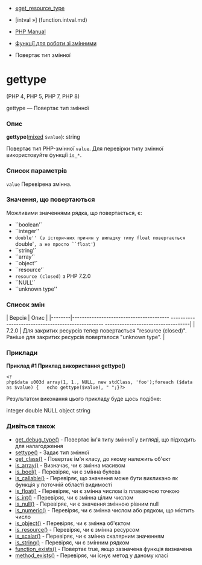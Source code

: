 - [«get_resource_type](function.get-resource-type.md)
- [intval »] (function.intval.md)

- [PHP Manual](index.md)
- [Функції для роботи зі змінними](ref.var.md)
- Повертає тип змінної

# gettype

(PHP 4, PHP 5, PHP 7, PHP 8)

gettype — Повертає тип змінної

### Опис

**gettype**([mixed](language.types.declarations.md#language.types.declarations.mixed)
`$value`): string

Повертає тип PHP-змінної `value`. Для перевірки типу змінної
використовуйте функції `is_*`.

### Список параметрів

`value`
Перевірена змінна.

### Значення, що повертаються

Можливими значеннями рядка, що повертається, є:

- ``boolean'`
- ``integer''
- ``double'' (з історичних причин у випадку типу float
повертається ``double'`, а не просто ``float'`)
- ``string'`
- ``array'`
- ``object'`
- ``resource'`
- ``resource (closed)`` з PHP 7.2.0
- ``NULL'`
- ``unknown type''

### Список змін

| Версія | Опис |
|--------|---------------------------------------- -------------------------------------------------- -----------------------------------|
| 7.2.0 | Для закритих ресурсів тепер повертається "resource (closed)". Раніше для закритих ресурсів поверталося "unknown type". |

### Приклади

**Приклад #1 Приклад використання **gettype()****

` <?php$data u003d array(1, 1., NULL, new stdClass, 'foo');foreach ($data as $value) {   echo gettype($value), "
";}?> `

Результатом виконання цього прикладу буде щось подібне:

integer
double
NULL
object
string

### Дивіться також

- [get_debug_type()](function.get-debug-type.md) - Повертає ім'я
типу змінної у вигляді, що підходить для налагодження
- [settype()](function.settype.md) - Задає тип змінної
- [get_class()](function.get-class.md) - Повертає ім'я класу, до
якому належить об'єкт
- [is_array()](function.is-array.md) - Визначає, чи є
змінна масивом
- [is_bool()](function.is-bool.md) - Перевіряє, чи є
змінна булева
- [is_callable()](function.is-callable.md) - Перевіряє, що значення
може бути викликано як функція у поточній області видимості
- [is_float()](function.is-float.md) - Перевіряє, чи є
змінна числом із плаваючою точкою
- [is_int()](function.is-int.md) - Перевіряє, чи є змінна
цілим числом
- [is_null()](function.is-null.md) - Перевіряє, чи є значення
змінною рівним null
- [is_numeric()](function.is-numeric.md) - Перевіряє, чи є
змінна числом або рядком, що містить число
- [is_object()](function.is-object.md) - Перевіряє, чи є
змінна об'єктом
- [is_resource()](function.is-resource.md) - Перевіряє, чи є
змінна ресурсом
- [is_scalar()](function.is-scalar.md) - Перевіряє, чи є
змінна скалярним значенням
- [is_string()](function.is-string.md) - Перевіряє, чи є
змінним рядком
- [function_exists()](function.function-exists.md) - Повертає
true, якщо зазначена функція визначена
- [method_exists()](function.method-exists.md) - Перевіряє,
чи існує метод у даному класі
